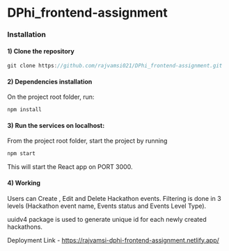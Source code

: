# DPhi_frontend-assignment


### Installation

#### 1) Clone the repository

```JavaScript
git clone https://github.com/rajvamsi021/DPhi_frontend-assignment.git
```


#### 2) Dependencies installation

On the project root folder, run:
```JavaScript
npm install
```


#### 3) Run the services on localhost:

From the project root folder, start the project by running
```JavaScript
npm start
```

This will start the React app on PORT 3000.



#### 4) Working

Users can Create , Edit and Delete Hackathon events. Filtering is done in 3 levels (Hackathon event name,
Events status and Events Level Type).

uuidv4 package is used to generate unique id for each newly created hackathons.


Deployment Link - https://rajvamsi-dphi-frontend-assignment.netlify.app/


